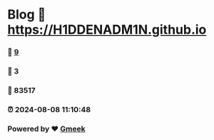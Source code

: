 # Blog :link: https://H1DDENADM1N.github.io 
### :page_facing_up: [9](https://H1DDENADM1N.github.io/tag.html) 
### :speech_balloon: 3 
### :hibiscus: 83517 
### :alarm_clock: 2024-08-08 11:10:48 
### Powered by :heart: [Gmeek](https://github.com/Meekdai/Gmeek)
